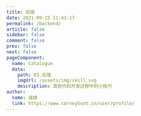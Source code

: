 ```yaml
---
title: 后端
date: 2021-09-15 11:43:17
permalink: /backend/
article: false
sidebar: false
comment: false
prev: false
next: false
pageComponent: 
  name: Catalogue
  data: 
    path: 03.后端
    imgUrl: /assets/img/skill.svg
    description: 其他代码开发过程中的小技巧
author: 
  name: 诚城
  link: https://www.carveybunt.cn/user/profile/
---
```

